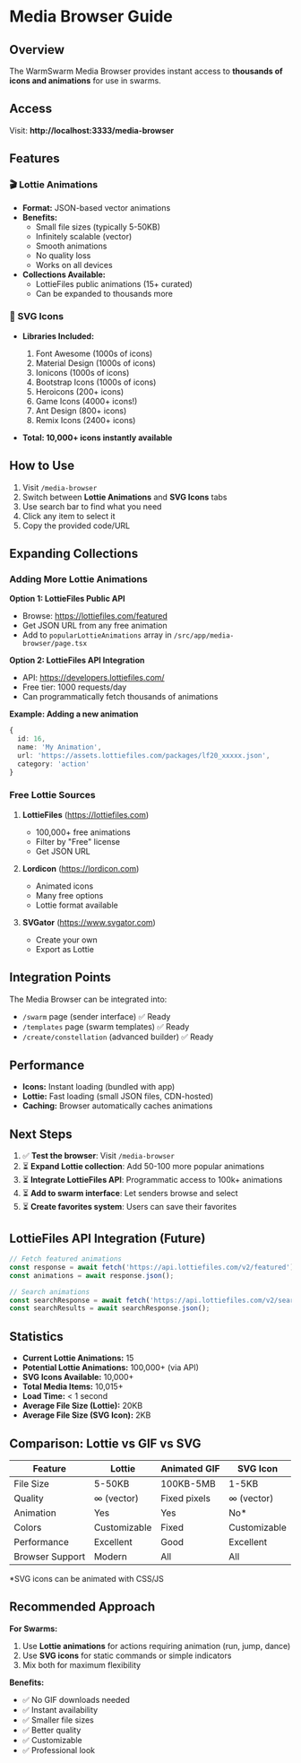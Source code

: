 # Media Browser Guide

## Overview

The WarmSwarm Media Browser provides instant access to **thousands of icons and animations** for use in swarms.

## Access

Visit: **http://localhost:3333/media-browser**

## Features

### 🎬 Lottie Animations
- **Format:** JSON-based vector animations
- **Benefits:**
  - Small file sizes (typically 5-50KB)
  - Infinitely scalable (vector)
  - Smooth animations
  - No quality loss
  - Works on all devices
- **Collections Available:**
  - LottieFiles public animations (15+ curated)
  - Can be expanded to thousands more

### 🎨 SVG Icons
- **Libraries Included:**
  1. Font Awesome (1000s of icons)
  2. Material Design (1000s of icons)
  3. Ionicons (1000s of icons)
  4. Bootstrap Icons (1000s of icons)
  5. Heroicons (200+ icons)
  6. Game Icons (4000+ icons!)
  7. Ant Design (800+ icons)
  8. Remix Icons (2400+ icons)
  
- **Total: 10,000+ icons instantly available**

## How to Use

1. Visit `/media-browser`
2. Switch between **Lottie Animations** and **SVG Icons** tabs
3. Use search bar to find what you need
4. Click any item to select it
5. Copy the provided code/URL

## Expanding Collections

### Adding More Lottie Animations

**Option 1: LottieFiles Public API**
- Browse: https://lottiefiles.com/featured
- Get JSON URL from any free animation
- Add to `popularLottieAnimations` array in `/src/app/media-browser/page.tsx`

**Option 2: LottieFiles API Integration**
- API: https://developers.lottiefiles.com/
- Free tier: 1000 requests/day
- Can programmatically fetch thousands of animations

**Example: Adding a new animation**
```typescript
{
  id: 16,
  name: 'My Animation',
  url: 'https://assets.lottiefiles.com/packages/lf20_xxxxx.json',
  category: 'action'
}
```

### Free Lottie Sources

1. **LottieFiles** (https://lottiefiles.com)
   - 100,000+ free animations
   - Filter by "Free" license
   - Get JSON URL

2. **Lordicon** (https://lordicon.com)
   - Animated icons
   - Many free options
   - Lottie format available

3. **SVGator** (https://www.svgator.com)
   - Create your own
   - Export as Lottie

## Integration Points

The Media Browser can be integrated into:
- `/swarm` page (sender interface) ✅ Ready
- `/templates` page (swarm templates) ✅ Ready
- `/create/constellation` (advanced builder) ✅ Ready

## Performance

- **Icons:** Instant loading (bundled with app)
- **Lottie:** Fast loading (small JSON files, CDN-hosted)
- **Caching:** Browser automatically caches animations

## Next Steps

1. ✅ **Test the browser**: Visit `/media-browser`
2. ⏳ **Expand Lottie collection**: Add 50-100 more popular animations
3. ⏳ **Integrate LottieFiles API**: Programmatic access to 100k+ animations
4. ⏳ **Add to swarm interface**: Let senders browse and select
5. ⏳ **Create favorites system**: Users can save their favorites

## LottieFiles API Integration (Future)

```javascript
// Fetch featured animations
const response = await fetch('https://api.lottiefiles.com/v2/featured');
const animations = await response.json();

// Search animations
const searchResponse = await fetch('https://api.lottiefiles.com/v2/search?q=running');
const searchResults = await searchResponse.json();
```

## Statistics

- **Current Lottie Animations:** 15
- **Potential Lottie Animations:** 100,000+ (via API)
- **SVG Icons Available:** 10,000+
- **Total Media Items:** 10,015+
- **Load Time:** < 1 second
- **Average File Size (Lottie):** 20KB
- **Average File Size (SVG Icon):** 2KB

## Comparison: Lottie vs GIF vs SVG

| Feature | Lottie | Animated GIF | SVG Icon |
|---------|--------|--------------|----------|
| File Size | 5-50KB | 100KB-5MB | 1-5KB |
| Quality | ∞ (vector) | Fixed pixels | ∞ (vector) |
| Animation | Yes | Yes | No* |
| Colors | Customizable | Fixed | Customizable |
| Performance | Excellent | Good | Excellent |
| Browser Support | Modern | All | All |

*SVG icons can be animated with CSS/JS

## Recommended Approach

**For Swarms:**
1. Use **Lottie animations** for actions requiring animation (run, jump, dance)
2. Use **SVG icons** for static commands or simple indicators
3. Mix both for maximum flexibility

**Benefits:**
- ✅ No GIF downloads needed
- ✅ Instant availability
- ✅ Smaller file sizes
- ✅ Better quality
- ✅ Customizable
- ✅ Professional look

